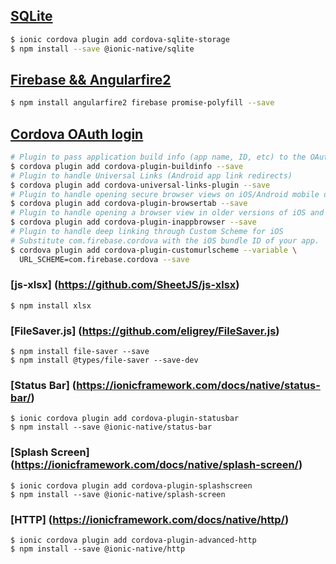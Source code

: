 ## [SQLite](https://ionicframework.com/docs/native/sqlite/)

```bash
$ ionic cordova plugin add cordova-sqlite-storage
$ npm install --save @ionic-native/sqlite
```

## [Firebase && Angularfire2](https://github.com/angular/angularfire2/blob/master/docs/ionic/v3.md)

```bash
$ npm install angularfire2 firebase promise-polyfill --save
```

## [Cordova OAuth login](https://firebase.google.com/docs/auth/web/cordova)

```bash
# Plugin to pass application build info (app name, ID, etc) to the OAuth widget.
$ cordova plugin add cordova-plugin-buildinfo --save
# Plugin to handle Universal Links (Android app link redirects)
$ cordova plugin add cordova-universal-links-plugin --save
# Plugin to handle opening secure browser views on iOS/Android mobile devices
$ cordova plugin add cordova-plugin-browsertab --save
# Plugin to handle opening a browser view in older versions of iOS and Android
$ cordova plugin add cordova-plugin-inappbrowser --save
# Plugin to handle deep linking through Custom Scheme for iOS
# Substitute com.firebase.cordova with the iOS bundle ID of your app.
$ cordova plugin add cordova-plugin-customurlscheme --variable \
  URL_SCHEME=com.firebase.cordova --save
```

### [js-xlsx] (https://github.com/SheetJS/js-xlsx)

```
$ npm install xlsx
```

### [FileSaver.js] (https://github.com/eligrey/FileSaver.js)

```
$ npm install file-saver --save
$ npm install @types/file-saver --save-dev
```

### [Status Bar] (https://ionicframework.com/docs/native/status-bar/)

```
$ ionic cordova plugin add cordova-plugin-statusbar
$ npm install --save @ionic-native/status-bar
```

### [Splash Screen] (https://ionicframework.com/docs/native/splash-screen/)

```
$ ionic cordova plugin add cordova-plugin-splashscreen
$ npm install --save @ionic-native/splash-screen
```

### [HTTP] (https://ionicframework.com/docs/native/http/)

```
$ ionic cordova plugin add cordova-plugin-advanced-http
$ npm install --save @ionic-native/http
```